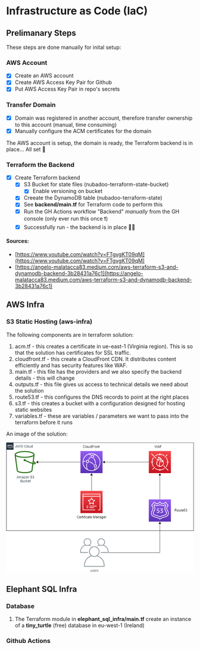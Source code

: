 # Infrastructure as Code (IaC)

## Prelimanary Steps

These steps are done manually for inital setup:

### AWS Account
- [X] Create an AWS account
- [X] Create AWS Access Key Pair for Github
- [X] Put AWS Access Key Pair in repo's secrets

### Transfer Domain
- [X] Domain was registered in another account, therefore transfer ownership to this account (manual, time consuming)
- [X] Manually configure the ACM certificates for the domain

The AWS account is setup, the domain is ready, the Terraform backend is in place... All set 🚀

### Terraform the Backend
- [X] Create Terraform backend
  - [X] S3 Bucket for state files (nubadoo-terraform-state-bucket)
    - [X] Enable versioning on bucket
  - [X] Creeate the DynamoDB table (nubadoo-terraform-state)
  - [X] See **backend/main.tf** for Terraform code to perform this
  - [X] Run the GH Actions workflow "Backend" _manually_ from the GH console (only ever run this once ❗)
  - [X] Successfully run - the backend is in place 🧑‍🚀
     
#### Sources: 
- [https://www.youtube.com/watch?v=FTgvgKT09qM](https://www.youtube.com/watch?v=FTgvgKT09qM)
- [https://angelo-malatacca83.medium.com/aws-terraform-s3-and-dynamodb-backend-3b28431a76c1](https://angelo-malatacca83.medium.com/aws-terraform-s3-and-dynamodb-backend-3b28431a76c1)

## AWS Infra

### S3 Static Hosting (aws-infra)

The following components are in terraform solution:

1. acm.tf - this creates a certificate in ue-east-1 (Virginia region).  This is so that the solution has certificates for SSL traffic.
2. cloudfront.tf - this create a CloudFront CDN. It distributes content efficiently and has security features like WAF.
3. main.tf - this file has the providers and we also specify the backend details - this will change
4. outputs.tf - this file gives us access to technical details we need about the solution
5. route53.tf - this configures the DNS records to point at the right places
6. s3.tf - this creates a bucket with a configuration designed for hosting static websites
7. variables.tf - these are variables / parameters we want to pass into the terraform before it runs

An image of the solution:

![aws-infra-s3-static-hosting.png](img/aws-infra-s3-static-hosting.png)

## Elephant SQL Infra

### Database

1. The Terraform module in **elephant_sql_infra/main.tf** create an instance of a **tiny_turtle** (free) database in eu-west-1 (Ireland)

### Github Actions


     

